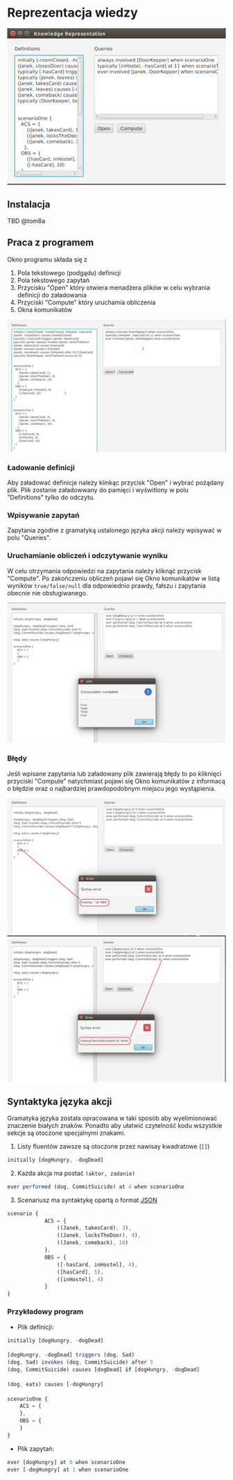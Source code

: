 # Reprezentacja wiedzy

![Alt Text](graphics/intro.png)


## Instalacja

TBD @tom8a

## Praca z programem

Okno programu składa się z
1. Pola tekstowego (podgądu) definicji
2. Pola tekstowego zapytań
3. Przycisku "Open" który otwiera menadżera plików w celu wybrania definicji do załadowania
4. Przyciski "Compute" który uruchamia obliczenia
5. Okna komunikatów

![Alt Text](graphics/overview.png)


### Ładowanie definicji

Aby załadować definicje należy klinkąc przycisk "Open" i wybrać pożądany plik.
Plik zostanie załadowwany do pamięci i wyświtlony w polu "Definitions" tylko
do odczytu.

### Wpisywanie zapytań

Zapytania zgodne z gramatyką ustalonego języka akcji należy wpisywać w polu
"Queries".

### Uruchamianie obliczeń i odczytywanie wyniku

W celu otrzymania odpowiedzi na zapytania należy kliknąć przycisk "Compute".
Po zakończeniu obliczeń pojawi się Okno komunikatów w listą wyników `true/false/null`
dla odpowiednio prawdy, fałszu i zapytania obecnie nie obsługiwanego.

![Alt Text](graphics/compute_result.png)


### Błędy

Jeśli wpisane zapytania lub załadowany plik zawierają błędy to po kliknięci
przyciski "Compute" natychmiast pojawi się Okno komunikatów z informacą o błędzie
oraz o najbardziej prawdopodobnym miejscu jego wystąpienia.

![Alt Text](graphics/error_missing_coma.png)
![Alt Text](graphics/error_missing_decimal.png)


## Syntaktyka języka akcji

Gramatyka języka została opracowana w taki sposób aby wyelimionować
znaczenie białych znaków. Ponadto aby ułatwić czytelność kodu
wszystkie sekcje są otoczone specjalnymi znakami.

1. Listy fluentów zawsze są otoczone przez  nawisay kwadratowe (`[]`)
```javascript
initially [dogHungry, -dogDead]
```

2. Każda akcja ma postać `(aktor, zadanie)`
```javascript
ever performed (dog, CommitSuicide) at 4 when scenarioOne
```

3. Scenariusz ma syntaktykę opartą o format [JSON](http://json.org/)

```javascript
scenario {
            ACS = {
                ((Janek, takesCard), 3),
                ((Janek, locksTheDoor), 4),
                ((Janek, comeback), 10)
            },
            OBS = {
                ([-hasCard, inHostel], 4),
                ([hasCard], 5),
                ([inHostel], 4)
            }
}
```

### Przykładowy program

* Plik definicji:

```javascript
initially [dogHungry, -dogDead]

[dogHungry, -dogDead] triggers (dog, Sad)
(dog, Sad) invokes (dog, CommitSuicide) after 5
(dog, CommitSuicide) causes [dogDead] if [dogHungry, -dogDead]

(dog, eats) causes [-dogHungry]

scenarioOne {
    ACS = {
    },
    OBS = {
    }
}
```

* Plik zapytań:

```javascript
ever [dogHungry] at 0 when scenarioOne
ever [-dogHungry] at 1 when scenarioOne
```
